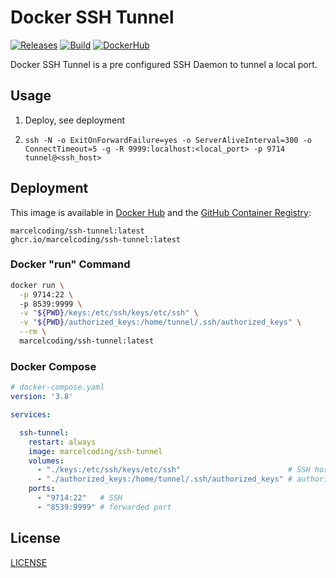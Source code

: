 # Docker SSH Tunnel

[![Releases](https://img.shields.io/github/v/tag/MarcelCoding/docker-ssh-tunnel?label=latest%20version&style=flat-square)](https://github.com/marcelcoding/docker-ssh-tunnel/releases)
[![Build](https://img.shields.io/github/workflow/status/MarcelCoding/docker-ssh-tunnel/CI?label=CI&style=flat-square)](https://github.com/marcelcoding/docker-ssh-tunnel/actions)
[![DockerHub](https://img.shields.io/docker/pulls/marcelcoding/ssh-tunnel?style=flat-square)](https://hub.docker.com/r/marcelcoding/ssh-tunnel)

Docker SSH Tunnel is a pre configured SSH Daemon to tunnel a local port.

## Usage

1. Deploy, see deployment
2. ```
   ssh -N -o ExitOnForwardFailure=yes -o ServerAliveInterval=300 -o ConnectTimeout=5 -g -R 9999:localhost:<local_port> -p 9714 tunnel@<ssh_host>
   ```

## Deployment

This image is available in [Docker Hub](https://hub.docker.com/r/marcelcoding/ssh-tunnel) and the
[GitHub Container Registry](https://github.com/users/MarcelCoding/packages/container/package/ssh-tunnel):

```
marcelcoding/ssh-tunnel:latest
ghcr.io/marcelcoding/ssh-tunnel:latest
```

### Docker "run" Command

```bash
docker run \
  -p 9714:22 \  
  -p 8539:9999 \
  -v "${PWD}/keys:/etc/ssh/keys/etc/ssh" \
  -v "${PWD}/authorized_keys:/home/tunnel/.ssh/authorized_keys" \
  --rm \
  marcelcoding/ssh-tunnel:latest
```

### Docker Compose

````yaml
# docker-compose.yaml
version: '3.8'

services:

  ssh-tunnel:
    restart: always
    image: marcelcoding/ssh-tunnel
    volumes: 
      - "./keys:/etc/ssh/keys/etc/ssh"                        # SSH host keys
      - "./authorized_keys:/home/tunnel/.ssh/authorized_keys" # authorized ssh public keys
    ports:
      - "9714:22"   # SSH
      - "8539:9999" # forwarded port
````

## License

[LICENSE](LICENSE)
